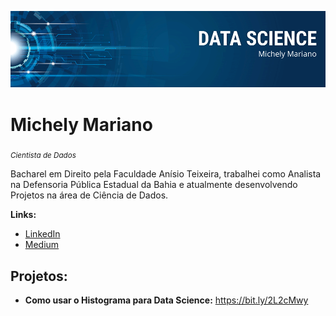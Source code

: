 
![alt text](https://raw.githubusercontent.com/michelymarianocs/portfolio/main/michely%20mariano.png)

# Michely Mariano
<sub>*Cientista de Dados*</sub>

Bacharel em Direito pela Faculdade Anísio Teixeira, trabalhei como Analista na Defensoria Pública Estadual da Bahia e atualmente desenvolvendo Projetos na área de Ciência de Dados.

**Links:**
* [LinkedIn](https://www.linkedin.com/in/michelymarianocs)
* [Medium](https://medium.com/@michelycavalcantesilva)


## Projetos:
* **Como usar o Histograma para Data Science:** https://bit.ly/2L2cMwy
